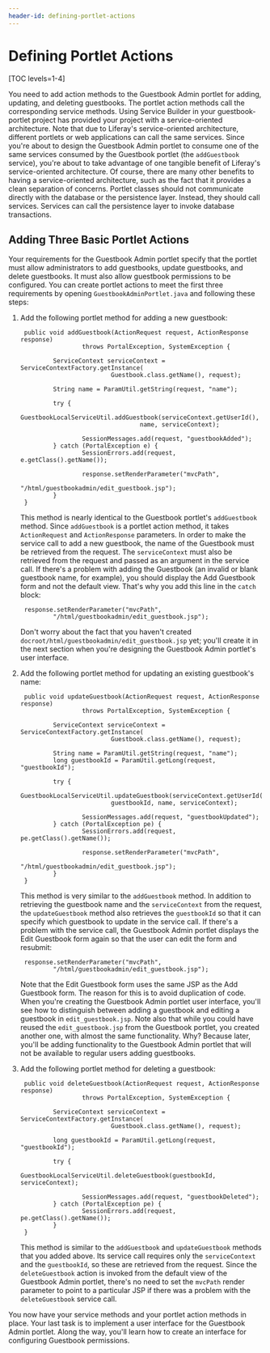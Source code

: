 ```yaml
---
header-id: defining-portlet-actions
---
```


# Defining Portlet Actions

[TOC levels=1-4]

You need to add action methods to the Guestbook Admin portlet for adding,
updating, and deleting guestbooks. The portlet action methods call the
corresponding service methods. Using Service Builder in your guestbook-portlet
project has provided your project with a service-oriented architecture. Note
that due to Liferay's service-oriented architecture, different portlets or web
applications can call the same services. Since you're about to design the
Guestbook Admin portlet to consume one of the same services consumed by the
Guestbook portlet (the `addGuestbook` service), you're about to take advantage
of one tangible benefit of Liferay's service-oriented architecture. Of course,
there are many other benefits to having a service-oriented architecture, such as
the fact that it provides a clean separation of concerns. Portlet classes should
not communicate directly with the database or the persistence layer. Instead,
they should call services. Services can call the persistence layer to
invoke database transactions.

## Adding Three Basic Portlet Actions

Your requirements for the Guestbook Admin portlet specify that the portlet must
allow administrators to add guestbooks, update guestbooks, and delete
guestbooks. It must also allow guestbook permissions to be configured. You can
create portlet actions to meet the first three requirements by opening
`GuestbookAdminPortlet.java` and following these steps:

1. Add the following portlet method for adding a new guestbook:

        public void addGuestbook(ActionRequest request, ActionResponse response)
                        throws PortalException, SystemException {

                ServiceContext serviceContext = ServiceContextFactory.getInstance(
                                Guestbook.class.getName(), request);

                String name = ParamUtil.getString(request, "name");

                try {
                        GuestbookLocalServiceUtil.addGuestbook(serviceContext.getUserId(),
                                        name, serviceContext);
                        
                        SessionMessages.add(request, "guestbookAdded");
                } catch (PortalException e) {
                        SessionErrors.add(request, e.getClass().getName());

                        response.setRenderParameter("mvcPath",
                                        "/html/guestbookadmin/edit_guestbook.jsp");
                }
        }

    This method is nearly identical to the Guestbook portlet's `addGuestbook`
    method. Since `addGuestbook` is a portlet action method, it takes
    `ActionRequest` and `ActionResponse` parameters. In order to make the
    service call to add a new guestbook, the name of the Guestbook must be
    retrieved from the request. The `serviceContext` must also be retrieved from
    the request and passed as an argument in the service call. If there's a
    problem with adding the Guestbook (an invalid or blank guestbook name, for
    example), you should display the Add Guestbook form and not the default
    view. That's why you add this line in the `catch` block:

        response.setRenderParameter("mvcPath",
                "/html/guestbookadmin/edit_guestbook.jsp");

    Don't worry about the fact that you haven't created
    `docroot/html/guestbookadmin/edit_guestbook.jsp` yet; you'll create it in
    the next section when you're designing the Guestbook Admin portlet's user
    interface.

2. Add the following portlet method for updating an existing guestbook's name:

        public void updateGuestbook(ActionRequest request, ActionResponse response)
                        throws PortalException, SystemException {

                ServiceContext serviceContext = ServiceContextFactory.getInstance(
                                Guestbook.class.getName(), request);

                String name = ParamUtil.getString(request, "name");
                long guestbookId = ParamUtil.getLong(request, "guestbookId");

                try {
                        GuestbookLocalServiceUtil.updateGuestbook(serviceContext.getUserId(), 
                                guestbookId, name, serviceContext);
                        
                        SessionMessages.add(request, "guestbookUpdated");
                } catch (PortalException pe) {
                        SessionErrors.add(request, pe.getClass().getName());

                        response.setRenderParameter("mvcPath",
                                        "/html/guestbookadmin/edit_guestbook.jsp");
                }
        }

    This method is very similar to the `addGuestbook` method. In addition to
    retrieving the guestbook name and the `serviceContext` from the request, the
    `updateGuestbook` method also retrieves the `guestbookId` so that it can
    specify which guestbook to update in the service call. If there's a problem
    with the service call, the Guestbook Admin portlet displays the Edit
    Guestbook form again so that the user can edit the form and resubmit:

        response.setRenderParameter("mvcPath",
                "/html/guestbookadmin/edit_guestbook.jsp");

    Note that the Edit Guestbook form uses the same JSP as the Add Guestbook
    form. The reason for this is to avoid duplication of code. When you're
    creating the Guestbook Admin portlet user interface, you'll see how to
    distinguish between adding a guestbook and editing a guestbook in
    `edit_guestbook.jsp`. Note also that while you could have reused the
    `edit_guestbook.jsp` from the Guestbook portlet, you created another one, with
    almost the same functionality. Why? Because later, you'll be adding
    functionality to the Guestbook Admin portlet that will not be available to
    regular users adding guestbooks. 

3. Add the following portlet method for deleting a guestbook:

        public void deleteGuestbook(ActionRequest request, ActionResponse response)
                        throws PortalException, SystemException {

                ServiceContext serviceContext = ServiceContextFactory.getInstance(
                                Guestbook.class.getName(), request);

                long guestbookId = ParamUtil.getLong(request, "guestbookId");
                
                try {
                        GuestbookLocalServiceUtil.deleteGuestbook(guestbookId, serviceContext);
                        
                        SessionMessages.add(request, "guestbookDeleted");
                } catch (PortalException pe) {
                        SessionErrors.add(request, pe.getClass().getName());
                }
        }

    This method is similar to the `addGuestbook` and `updateGuestbook` methods
    that you added above. Its service call requires only the `serviceContext`
    and the `guestbookId`, so these are retrieved from the request. Since the
    `deleteGuestbook` action is invoked from the default view of the
    Guestbook Admin portlet, there's no need to set the `mvcPath` render
    parameter to point to a particular JSP if there was a problem with the
    `deleteGuestbook` service call.

You now have your service methods and your portlet action methods in place. Your
last task is to implement a user interface for the Guestbook Admin portlet.
Along the way, you'll learn how to create an interface for configuring Guestbook
permissions.
